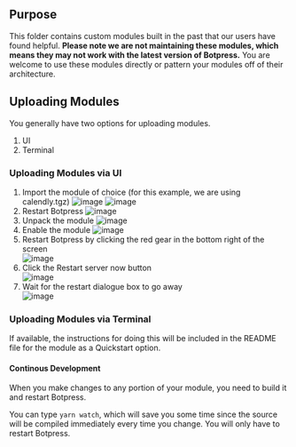 ## Purpose
This folder contains custom modules built in the past that our users have found helpful. **Please note we are not maintaining these modules, which means they may not work with the latest version of Botpress.**
You are welcome to use these modules directly or pattern your modules off of their architecture.  

## Uploading Modules
You generally have two options for uploading modules. 
1. UI
2. Terminal

### Uploading Modules via UI
1. Import the module of choice (for this example, we are using calendly.tgz) 
![image](https://user-images.githubusercontent.com/13484138/120817221-e9b0b300-c527-11eb-8b85-bd57c7258342.png)
![image](https://user-images.githubusercontent.com/28860442/128016920-fab85eff-b36c-4c7a-aa0c-491c3f0ea57d.png)
2. Restart Botpress
![image](https://user-images.githubusercontent.com/13484138/120817439-195fbb00-c528-11eb-9731-f289a8c398b7.png)
3. Unpack the module
![image](https://user-images.githubusercontent.com/28860442/128017785-a259adbb-7982-47b4-a7e8-79ccd7bd046a.png)
4. Enable the module
![image](https://user-images.githubusercontent.com/28860442/128017856-d48fd8df-0be1-4175-a754-e0603d4142af.png)
5. Restart Botpress by clicking the red gear in the bottom right of the screen<br>
![image](https://user-images.githubusercontent.com/104075132/209181112-49d0eb06-6419-4bb0-bbcf-3fda9c1d1ff4.png)
6. Click the Restart server now button<br>
![image](https://user-images.githubusercontent.com/104075132/209181396-5f457bbc-032e-48a7-8abb-a4897da733b9.png)
7. Wait for the restart dialogue box to go away<br>
![image](https://user-images.githubusercontent.com/104075132/209181686-256cc710-7fab-495e-a0e7-40e8d955df3d.png)



### Uploading Modules via Terminal
If available, the instructions for doing this will be included in the README file for the module as a Quickstart option. 

#### Continous Development
When you make changes to any portion of your module, you need to build it and restart Botpress.

You can type `yarn watch`, which will save you some time since the source will be compiled immediately every time you change. You will only have to restart Botpress.
